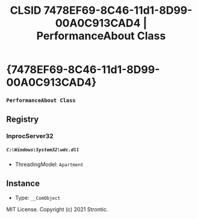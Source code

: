 ﻿---
title: "CLSID 7478EF69-8C46-11d1-8D99-00A0C913CAD4 | PerformanceAbout Class"
excerpt: What is COM-Object CLSID 7478EF69-8C46-11d1-8D99-00A0C913CAD4?
---

# {7478EF69-8C46-11d1-8D99-00A0C913CAD4}

### `PerformanceAbout Class`

## Registry


### InprocServer32

##### `C:\Windows\System32\wdc.dll`
* ThreadingModel: `Apartment`

## Instance

* Type: `__ComObject`

MIT License. Copyright (c) 2021 Strontic.


